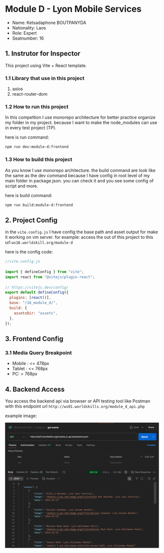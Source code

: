 # Module D - Lyon Mobile Services

- Name: Ketsadaphone BOUTPANYDA
- Nationality: Laos
- Role: Expert
- Seatnumber: 16

## 1. Instrutor for Inspector

This project using Vite + React template.

### 1.1 Library that use in this project

1. axios
2. react-router-dom

### 1.2 How to run this project

In this compettion I use monorepo architecture for better practice organize my folder in my project. because I want to make the node_modules can use in every test project (TP).

here is run command:

```bash
npm run dev:module-d:frontend
```

### 1.3 How to build this project

As you know I use monorepo architecture. the build command are look like the same as the dev command because I have config in root level of my main folder in package.json. you can check it and you see some config of script and more.

here is build command:

```bash
npm run build:module-d:frontend
```

## 2. Project Config

in the `vite.config.js` I have config the base path and asset output for make it working on vm server. for example: access the out of this project to this url `ws16.worldskill.org/module-d`

here is the config code:

```javascript
//vite.config.js

import { defineConfig } from "vite";
import react from "@vitejs/plugin-react";

// https://vitejs.dev/config/
export default defineConfig({
  plugins: [react()],
  base: "/16_module_d/",
  build: {
    assetsDir: "assets",
  },
});
```

## 3. Frontend Config

### 3.1 Media Query Breakpoint

- Mobile : <= 478px
- Tablet : <= 768px
- PC: > 768px

## 4. Backend Access

You access the backend api via browser or API testing tool like Postman with this endpoint url `http://ws01.worldskills.org/module_d_api.php`

example image:

![Testing API via Postman](backend_access.png)

